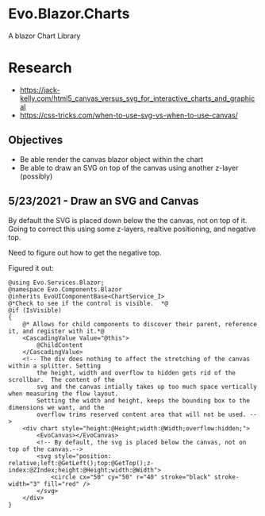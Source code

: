 # Evo.Blazor.Charts
A blazor Chart Library

# Research

* https://jack-kelly.com/html5_canvas_versus_svg_for_interactive_charts_and_graphical
* https://css-tricks.com/when-to-use-svg-vs-when-to-use-canvas/

## Objectives

* Be able render the canvas blazor object within the chart
* Be able to draw an SVG on top of the canvas using another z-layer (possibly)

## 5/23/2021 - Draw an SVG and Canvas

By default the SVG is placed down below the the canvas, not on top of it.  Going to correct this using some z-layers, realtive positioning, and negative top.

Need to figure out how to get the negative top.

Figured it out:

```
@using Evo.Services.Blazor;
@namespace Evo.Components.Blazor
@inherits EvoUIComponentBase<ChartService_I>
@*Check to see if the control is visible.  *@
@if (IsVisible)
{
    @* Allows for child components to discover their parent, reference it, and register with it.*@
    <CascadingValue Value="@this">
        @ChildContent
    </CascadingValue>
    <!-- The div does nothing to affect the stretching of the canvas within a splitter. Setting
        the height, width and overflow to hidden gets rid of the scrollbar.  The content of the 
        svg and the canvas intially takes up too much space vertically when measuring the flow layout.
        Settting the width and height, keeps the bounding box to the dimensions we want, and the 
        overflow trims reserved content area that will not be used. -->
    <div chart style="height:@Height;width:@Width;overflow:hidden;">
        <EvoCanvas></EvoCanvas>
        <!-- By default, the svg is placed below the canvas, not on top of the canvas.-->
        <svg style="position: relative;left:@GetLeft();top:@GetTop();z-index:@ZIndex;height:@Height;width:@Width">
            <circle cx="50" cy="50" r="40" stroke="black" stroke-width="3" fill="red" />
        </svg>
    </div>
}
```


